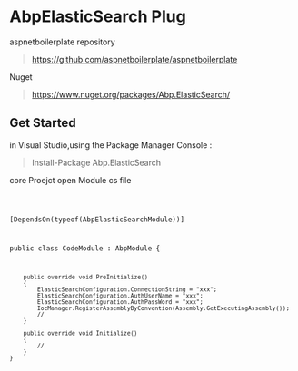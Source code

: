 # AbpElasticSearch Plug
aspnetboilerplate repository
> https://github.com/aspnetboilerplate/aspnetboilerplate

Nuget
> https://www.nuget.org/packages/Abp.ElasticSearch/


## Get Started 
in Visual Studio,using the Package Manager Console :
> Install-Package Abp.ElasticSearch

core Proejct open Module cs file

<code>


  [DependsOn(typeof(AbpElasticSearchModule))]
  
   public class CodeModule : AbpModule
    {
    
        public override void PreInitialize()
        {
            ElasticSearchConfiguration.ConnectionString = "xxx";
            ElasticSearchConfiguration.AuthUserName = "xxx";
            ElasticSearchConfiguration.AuthPassWord = "xxx";
            IocManager.RegisterAssemblyByConvention(Assembly.GetExecutingAssembly());
            //
        }

        public override void Initialize()
        {
            // 
        }
    }
</code>
